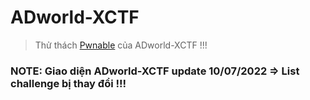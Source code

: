 # ADworld-XCTF

>Thử thách [Pwnable](https://adworld.xctf.org.cn/challenges/list) của ADworld-XCTF !!!

### NOTE: Giao diện ADworld-XCTF update 10/07/2022 => List challenge bị thay đổi !!!
